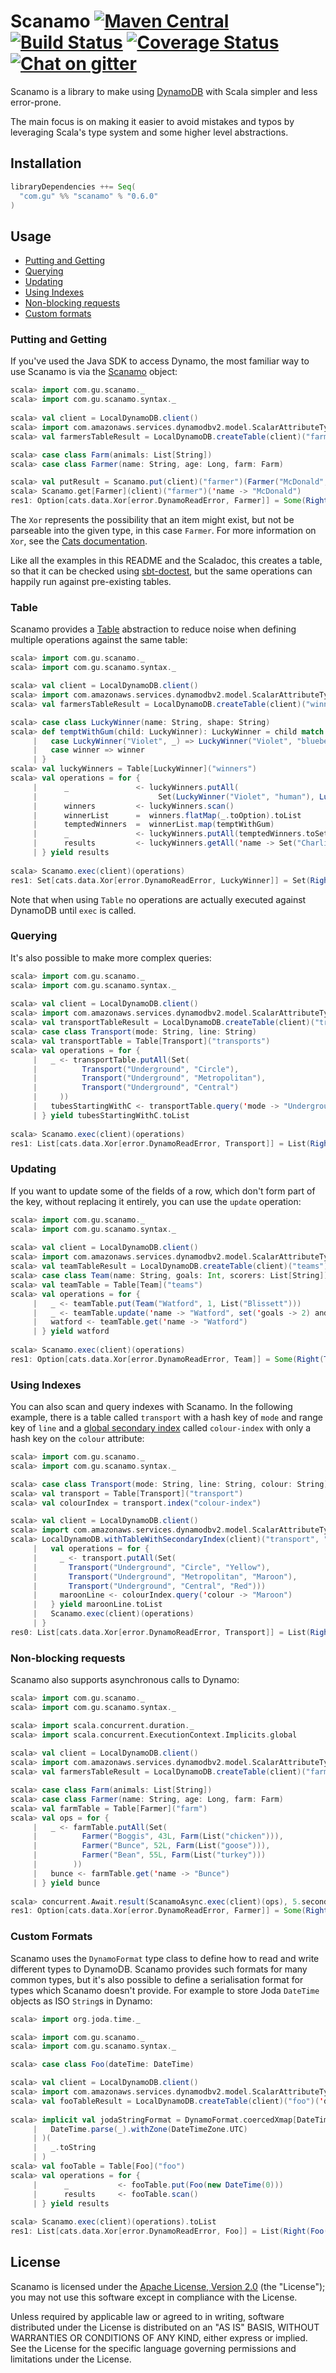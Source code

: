 Scanamo [![Maven Central](https://maven-badges.herokuapp.com/maven-central/com.gu/scanamo_2.11/badge.svg)](https://maven-badges.herokuapp.com/maven-central/com.gu/scanamo_2.11) [![Build Status](https://travis-ci.org/guardian/scanamo.svg?branch=master)](https://travis-ci.org/guardian/scanamo) [![Coverage Status](https://coveralls.io/repos/github/guardian/scanamo/badge.svg?branch=master)](https://coveralls.io/github/guardian/scanamo?branch=master) [![Chat on gitter](https://badges.gitter.im/guardian/scanamo.svg)](https://gitter.im/guardian/scanamo)
=======

Scanamo is a library to make using [DynamoDB](https://aws.amazon.com/documentation/dynamodb/) with Scala 
simpler and less error-prone.

The main focus is on making it easier to avoid mistakes and typos by leveraging Scala's type system and some
higher level abstractions.

Installation
------------

```scala
libraryDependencies ++= Seq(
  "com.gu" %% "scanamo" % "0.6.0"
)
```

Usage
-----

 - [Putting and Getting](#putting-and-getting)
 - [Querying](#querying)
 - [Updating](#updating)
 - [Using Indexes](#using-indexes)
 - [Non-blocking requests](#non-blocking-requests)
 - [Custom formats](#custom-formats)

### Putting and Getting

If you've used the Java SDK to access Dynamo, the most familiar way to use Scanamo 
is via the [Scanamo](http://guardian.github.io/scanamo/latest/api/#com.gu.scanamo.Scanamo$)
object:

```scala
scala> import com.gu.scanamo._
scala> import com.gu.scanamo.syntax._
 
scala> val client = LocalDynamoDB.client()
scala> import com.amazonaws.services.dynamodbv2.model.ScalarAttributeType._
scala> val farmersTableResult = LocalDynamoDB.createTable(client)("farmer")('name -> S)

scala> case class Farm(animals: List[String])
scala> case class Farmer(name: String, age: Long, farm: Farm)

scala> val putResult = Scanamo.put(client)("farmer")(Farmer("McDonald", 156L, Farm(List("sheep", "cow"))))
scala> Scanamo.get[Farmer](client)("farmer")('name -> "McDonald")
res1: Option[cats.data.Xor[error.DynamoReadError, Farmer]] = Some(Right(Farmer(McDonald,156,Farm(List(sheep, cow)))))
```

The `Xor` represents the possibility that an item might exist, but not be parseable into the given 
type, in this case `Farmer`. For more information on `Xor`, see the 
[Cats documentation](http://typelevel.org/cats/tut/xor.html).

Like all the examples in this README and the Scaladoc, this creates a table, so that it 
can be checked using [sbt-doctest](https://github.com/tkawachi/sbt-doctest), but the same 
operations can happily run against pre-existing tables.

### Table

Scanamo provides a [Table](http://guardian.github.io/scanamo/latest/api/#com.gu.scanamo.Table) 
abstraction to reduce noise when defining multiple operations against the same table:

```scala
scala> import com.gu.scanamo._
scala> import com.gu.scanamo.syntax._

scala> val client = LocalDynamoDB.client()
scala> import com.amazonaws.services.dynamodbv2.model.ScalarAttributeType._
scala> val farmersTableResult = LocalDynamoDB.createTable(client)("winners")('name -> S)

scala> case class LuckyWinner(name: String, shape: String)
scala> def temptWithGum(child: LuckyWinner): LuckyWinner = child match {
     |   case LuckyWinner("Violet", _) => LuckyWinner("Violet", "blueberry")
     |   case winner => winner
     | }
scala> val luckyWinners = Table[LuckyWinner]("winners")
scala> val operations = for {
     |      _               <- luckyWinners.putAll(
     |                           Set(LuckyWinner("Violet", "human"), LuckyWinner("Augustus", "human"), LuckyWinner("Charlie", "human")))
     |      winners         <- luckyWinners.scan()
     |      winnerList      =  winners.flatMap(_.toOption).toList
     |      temptedWinners  =  winnerList.map(temptWithGum)
     |      _               <- luckyWinners.putAll(temptedWinners.toSet)
     |      results         <- luckyWinners.getAll('name -> Set("Charlie", "Violet"))
     | } yield results
     
scala> Scanamo.exec(client)(operations)
res1: Set[cats.data.Xor[error.DynamoReadError, LuckyWinner]] = Set(Right(LuckyWinner(Charlie,human)), Right(LuckyWinner(Violet,blueberry)))
```

Note that when using `Table` no operations are actually executed against DynamoDB until `exec` is called. 

### Querying

It's also possible to make more complex queries:

```scala
scala> import com.gu.scanamo._
scala> import com.gu.scanamo.syntax._
 
scala> val client = LocalDynamoDB.client()
scala> import com.amazonaws.services.dynamodbv2.model.ScalarAttributeType._
scala> val transportTableResult = LocalDynamoDB.createTable(client)("transports")('mode -> S, 'line -> S)
scala> case class Transport(mode: String, line: String)
scala> val transportTable = Table[Transport]("transports")
scala> val operations = for {
     |   _ <- transportTable.putAll(Set(
     |          Transport("Underground", "Circle"),
     |          Transport("Underground", "Metropolitan"),
     |          Transport("Underground", "Central")
     |     ))
     |   tubesStartingWithC <- transportTable.query('mode -> "Underground" and ('line beginsWith "C"))
     | } yield tubesStartingWithC.toList
     
scala> Scanamo.exec(client)(operations)
res1: List[cats.data.Xor[error.DynamoReadError, Transport]] = List(Right(Transport(Underground,Central)), Right(Transport(Underground,Circle)))
```

### Updating

If you want to update some of the fields of a row, which don't form part of the key, 
 without replacing it entirely, you can use the `update` operation:
 
```scala
scala> import com.gu.scanamo._
scala> import com.gu.scanamo.syntax._
 
scala> val client = LocalDynamoDB.client()
scala> import com.amazonaws.services.dynamodbv2.model.ScalarAttributeType._
scala> val teamTableResult = LocalDynamoDB.createTable(client)("teams")('name -> S)
scala> case class Team(name: String, goals: Int, scorers: List[String])
scala> val teamTable = Table[Team]("teams")
scala> val operations = for {
     |   _ <- teamTable.put(Team("Watford", 1, List("Blissett")))
     |   _ <- teamTable.update('name -> "Watford", set('goals -> 2) and append('scorers -> "Barnes"))
     |   watford <- teamTable.get('name -> "Watford")
     | } yield watford
     
scala> Scanamo.exec(client)(operations)
res1: Option[cats.data.Xor[error.DynamoReadError, Team]] = Some(Right(Team(Watford,2,List(Blissett, Barnes))))
``` 

### Using Indexes

You can also scan and query indexes with Scanamo. In the following example, there is a
table called `transport` with a hash key of `mode` and range key of `line` and a 
[global secondary index](http://docs.aws.amazon.com/amazondynamodb/latest/developerguide/GSI.html) 
called `colour-index` with only a hash key on the `colour` attribute:

```scala
scala> import com.gu.scanamo._
scala> import com.gu.scanamo.syntax._

scala> case class Transport(mode: String, line: String, colour: String)
scala> val transport = Table[Transport]("transport")
scala> val colourIndex = transport.index("colour-index")

scala> val client = LocalDynamoDB.client()
scala> import com.amazonaws.services.dynamodbv2.model.ScalarAttributeType._
scala> LocalDynamoDB.withTableWithSecondaryIndex(client)("transport", "colour-index")('mode -> S, 'line -> S)('colour -> S) {
     |   val operations = for {
     |     _ <- transport.putAll(Set(
     |       Transport("Underground", "Circle", "Yellow"),
     |       Transport("Underground", "Metropolitan", "Maroon"),
     |       Transport("Underground", "Central", "Red")))
     |     maroonLine <- colourIndex.query('colour -> "Maroon")
     |   } yield maroonLine.toList
     |   Scanamo.exec(client)(operations)
     | }
res0: List[cats.data.Xor[error.DynamoReadError, Transport]] = List(Right(Transport(Underground,Metropolitan,Maroon)))
```

### Non-blocking requests
 
Scanamo also supports asynchronous calls to Dynamo:

```scala
scala> import com.gu.scanamo._
scala> import com.gu.scanamo.syntax._

scala> import scala.concurrent.duration._
scala> import scala.concurrent.ExecutionContext.Implicits.global
 
scala> val client = LocalDynamoDB.client()
scala> import com.amazonaws.services.dynamodbv2.model.ScalarAttributeType._
scala> val farmersTableResult = LocalDynamoDB.createTable(client)("farm")('name -> S)

scala> case class Farm(animals: List[String])
scala> case class Farmer(name: String, age: Long, farm: Farm)
scala> val farmTable = Table[Farmer]("farm")
scala> val ops = for {
     |   _ <- farmTable.putAll(Set(
     |          Farmer("Boggis", 43L, Farm(List("chicken"))), 
     |          Farmer("Bunce", 52L, Farm(List("goose"))), 
     |          Farmer("Bean", 55L, Farm(List("turkey")))
     |        ))
     |   bunce <- farmTable.get('name -> "Bunce")
     | } yield bunce
     
scala> concurrent.Await.result(ScanamoAsync.exec(client)(ops), 5.seconds)
res1: Option[cats.data.Xor[error.DynamoReadError, Farmer]] = Some(Right(Farmer(Bunce,52,Farm(List(goose)))))
```

### Custom Formats

Scanamo uses the `DynamoFormat` type class to define how to read and write 
different types to DynamoDB. Scanamo provides such formats for many common 
types, but it's also possible to define a serialisation format for types 
which Scanamo doesn't provide. For example to store Joda `DateTime` objects
as ISO `String`s in Dynamo:
  
```scala
scala> import org.joda.time._

scala> import com.gu.scanamo._
scala> import com.gu.scanamo.syntax._

scala> case class Foo(dateTime: DateTime)

scala> val client = LocalDynamoDB.client()
scala> import com.amazonaws.services.dynamodbv2.model.ScalarAttributeType._
scala> val fooTableResult = LocalDynamoDB.createTable(client)("foo")('dateTime -> S)
 
scala> implicit val jodaStringFormat = DynamoFormat.coercedXmap[DateTime, String, IllegalArgumentException](
     |   DateTime.parse(_).withZone(DateTimeZone.UTC)
     | )(
     |   _.toString
     | )
scala> val fooTable = Table[Foo]("foo")
scala> val operations = for {
     |      _           <- fooTable.put(Foo(new DateTime(0)))
     |      results     <- fooTable.scan()
     | } yield results
 
scala> Scanamo.exec(client)(operations).toList
res1: List[cats.data.Xor[error.DynamoReadError, Foo]] = List(Right(Foo(1970-01-01T00:00:00.000Z)))
```


License
-------

Scanamo is licensed under the [Apache License, Version 2.0](http://www.apache.org/licenses/LICENSE-2.0) (the "License"); 
you may not use this software except in compliance with the License.

Unless required by applicable law or agreed to in writing, software distributed under the License is distributed on an 
"AS IS" BASIS, WITHOUT WARRANTIES OR CONDITIONS OF ANY KIND, either express or implied. See the License for the specific 
language governing permissions and limitations under the License.
